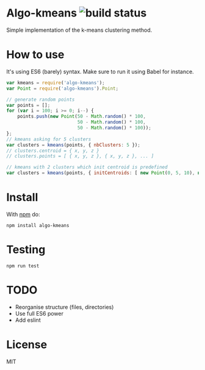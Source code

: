# Algo-kmeans ![build status](https://travis-ci.org/chtefi/algo-kmeans.svg?branch=master)

Simple implementation of the k-means clustering method.

# How to use

It's using ES6 (barely) syntax. Make sure to run it using Babel for instance.

```javascript
var kmeans = require('algo-kmeans');
var Point = require('algo-kmeans').Point;

// generate random points
var points = [];
for (var i = 100; i >= 0; i--) {
	points.push(new Point(50 - Math.random() * 100,
                          50 - Math.random() * 100,
                          50 - Math.random() * 100));
};
// kmeans asking for 5 clusters
var clusters = kmeans(points, { nbClusters: 5 });
// clusters.centroid = { x, y, z }
// clusters.points = [ { x, y, z }, { x, y, z }, ... ]

// kmeans with 2 clusters which init centroid is predefined
var clusters = kmeans(points, { initCentroids: [ new Point(0, 5, 10), new Point(10, -12, 0)] });
```

# Install

With [npm](https://npmjs.org) do:

```
npm install algo-kmeans
```

# Testing

```
npm run test
```

# TODO

- Reorganise structure (files, directories)
- Use full ES6 power
- Add eslint

# License

MIT

